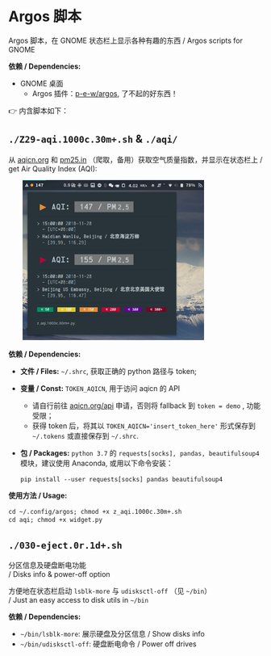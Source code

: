 # Argos 脚本

Argos 脚本，在 GNOME 状态栏上显示各种有趣的东西 / Argos scripts for GNOME

**依赖 / Dependencies:**

- GNOME 桌面
  - Argos 插件：[p-e-w/argos](https://github.com/p-e-w/argos), 了不起的好东西！

👉 内含脚本如下：

## `./Z29-aqi.1000c.30m+.sh` & `./aqi/`

从 [aqicn.org](https://aqicn.org) 和 [pm25.in](http://www.pm25.in/) （爬取，备用）获取空气质量指数，并显示在状态栏上 / get Air Quality Index (AQI):

&emsp;&emsp;<img src="/.screenshots/aqi.png" width="360px"/>

**依赖 / Dependencies:**

- **文件 / Files:** `~/.shrc`, 获取正确的 python 路径与 token;
- **变量 / Const:** `TOKEN_AQICN`, 用于访问 aqicn 的 API
  - 请自行前往 [aqicn.org/api](http://aqicn.org/api/) 申请，否则将 fallback 到 `token = demo` , 功能受限；
  - 获得 token 后，将其以 `TOKEN_AQICN='insert_token_here'` 形式保存到 `~/.tokens` 或直接保存到 `~/.shrc`.
- **包 / Packages:** `python 3.7` 的 `requests[socks], pandas, beautifulsoup4` 模块，建议使用 Anaconda, 或用以下命令安装：

  ```
  pip install --user requests[socks] pandas beautifulsoup4
  ```

**使用方法 / Usage:**

```
cd ~/.config/argos; chmod +x z_aqi.1000c.30m+.sh
cd aqi; chmod +x widget.py
```

## `./030-eject.0r.1d+.sh`

分区信息及硬盘断电功能<br/>
/ Disks info & power-off option<br/>

方便地在状态栏启动 `lsblk-more` 与 `udisksctl-off` （见 `~/bin`）<br/>
/ Just an easy access to disk utils in `~/bin`

**依赖 / Dependencies:**

- `~/bin/lsblk-more`: 展示硬盘及分区信息 / Show disks info
- `~/bin/udisksctl-off`: 硬盘断电命令 / Power off drives
